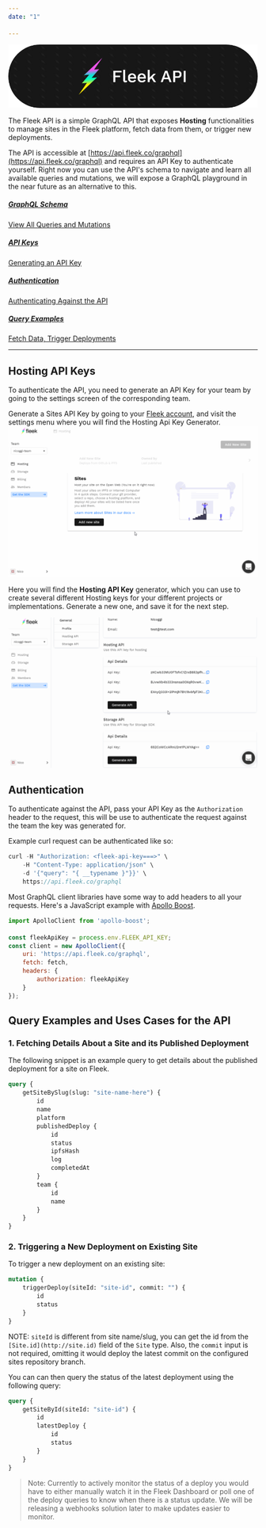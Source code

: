 ```yaml
---
date: "1"

---
```



![](imgs/api.png)

The Fleek API is a simple GraphQL API that exposes **Hosting** functionalities to manage sites in the Fleek platform, fetch data from them, or trigger new deployments.

The API is accessible at [https://api.fleek.co/graphql](https://api.fleek.co/graphql) and requires an API Key to authenticate yourself. Right now you can use the API's schema to navigate and learn all available queries and mutations, we will expose a GraphQL playground in the near future as an alternative to this.

<div class="prev-boxes-list">
  <a href="https://docs.fleek.co/fleek-api/schema/" class="prev-box">
    <h5>GraphQL Schema</h5>
    <p>View All Queries and Mutations</p>
  </a>
  <a href="#hosting-api-keys" class="prev-box">
    <h5>API Keys</h5>
    <p>Generating an API Key</p>
  </a>
  <a href="#authentication" class="prev-box">
    <h5>Authentication</h5>
    <p>Authenticating Against the API</p>
  </a>
    <a href="#query-examples-and-uses-cases-for-the-api" class="prev-box">
    <h5>Query Examples </h5>
    <p>Fetch Data, Trigger Deployments</p>
  </a>
</div>

---
## Hosting API Keys
To authenticate the API, you need to generate an API Key for your team by going to the settings screen of the corresponding team. 

Generate a Sites API Key by going to your [Fleek account](https://fleek.co), and visit the settings menu where you will find the Hosting Api Key Generator.
![](imgs/settingsapi.gif)

Here you will find the **Hosting API Key** generator, which you can use to create several different Hosting keys for your different projects or implementations. Generate a new one, and save it for the next step.

![](imgs/apikey.gif)

## Authentication
To authenticate against the API, pass your API Key as the `Authorization` header to the request, this will be use to authenticate the request against the team the key was generated for.

Example curl request can be authenticated like so:

```jsx
curl -H "Authorization: <fleek-api-key===>" \
	-H "Content-Type: application/json" \
	-d '{"query": "{ __typename }"}}' \
	https://api.fleek.co/graphql
```

Most GraphQL client libraries have some way to add headers to all your requests. Here's a JavaScript example with [Apollo Boost](https://www.npmjs.com/package/apollo-boost).

```jsx
import ApolloClient from 'apollo-boost';

const fleekApiKey = process.env.FLEEK_API_KEY;
const client = new ApolloClient({
    uri: 'https://api.fleek.co/graphql',
    fetch: fetch,
    headers: {
        authorization: fleekApiKey
    }
});
```
## Query Examples and Uses Cases for the API

### 1. Fetching Details About a Site and its Published Deployment

The following snippet is an example query to get details about the published deployment for a site on Fleek.

```graphql
query {
	getSiteBySlug(slug: "site-name-here") {
		id
		name
		platform
		publishedDeploy {
			id
			status
			ipfsHash
			log
			completedAt
		}
		team {
			id
			name
		}
	}
}
```

### 2. Triggering a New Deployment on Existing Site

To trigger a new deployment on an existing site:

```graphql
mutation {
	triggerDeploy(siteId: "site-id", commit: "") {
		id
		status
	}
}
```

NOTE: `siteId` is different from site name/slug, you can get the id from the `[Site.id](http://site.id)` field of the `Site` type. Also, the `commit` input is not required, omitting it would deploy the latest commit on the configured sites repository branch.

You can can then query the status of the latest deployment using the following query:

```graphql
query {
	getSiteById(siteId: "site-id") {
		id
		latestDeploy {
			id
			status
		}
	}
}
```

> Note: Currently  to actively monitor the status of a deploy you would have to either manually watch it in the Fleek Dashboard or poll one of the deploy queries to know when there is a status update. We will be releasing a webhooks solution later to make updates easier to monitor.